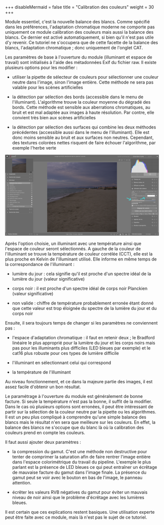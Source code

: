 +++
disableMermaid = false
title = "Calibration des couleurs"
weight = 30
+++

Module essentiel, c'est la nouvelle balance des blancs. Comme spécifié
dans les préférences, l'adaptation chromatique moderne ne comporte pas
uniquement ce module calibration des couleurs mais aussi la balance
des blancs. Ce dernier est activé automatiquement, si bien qu'il n'est
pas utile d'y revenir. Ce tutoriel ne s'occupera que de cette facette de
la balance des blancs, l'adaptation chromatique ; donc uniquement de
l'onglet CAT.

Les paramètres de base à l'ouverture du module (illuminant et espace de
travail) sont initialisés à l'aide des métadonnées Exif du fichier raw.
Il existe plusieurs options pour les modifier :

-   utiliser la pipette de sélecteur de couleurs pour sélectionner une
    couleur neutre dans l'image, sinon l'image entière. Cette méthode ne
    sera pas valable pour les scènes artificielles

-   la détection par sélection des bords (accessible dans le menu de
    l'illuminant). L'algorithme trouve la couleur moyenne du dégradé des
    bords. Cette méthode est sensible aux aberrations chromatiques, au
    bruit et est mal adaptée aux images à haute résolution. Par contre,
    elle convient très bien aux scènes artificielles

-   la détection par sélection des surfaces qui combine les deux
    méthodes précédentes (accessible aussi dans le menu de
    l'illuminant). Elle est donc moins sensible au bruit et aux surfaces
    non neutres. Cependant, des textures colorées nettes risquent de
    faire échouer l'algorithme, par exemple l'herbe verte

![Vue chambre noire](cat.png?classes=shadow&height=500px)

Après l'option choisie, un illuminant avec une température ainsi que
l'espace de couleur seront sélectionnés. A gauche de la couleur de
l'illuminant se trouve la température de couleur corrélée (CCT), elle
est la plus proche en Kelvin de l'illuminant utilisé. Elle informe en
même temps de la correspondance de l'illuminant :

-   lumière du jour : cela signifie qu'il est proche d'un spectre idéal
    de la lumière du jour (valeur significative)

-   corps noir : il est proche d'un spectre idéal de corps noir
    Planckien (valeur significative)

-   non valide : chiffre de température probablement erronée étant donné
    que cette valeur est trop éloignée du spectre de la lumière du jour
    et du corps noir

Ensuite, il sera toujours temps de changer si les paramètres ne
conviennent pas :

-   l'espace d'adaptation chromatique : il faut en retenir deux ; le
    Bradford linéaire le plus approprié pour la lumière du jour et les
    corps noirs mais pas pour les illuminants plus difficiles (LED
    bleues par exemple) et le cat16 plus robuste pour ces types de
    lumière difficile

-   l'illuminant en sélectionnant celui qui correspond

-   la température de l'illuminant

Au niveau fonctionnement, et ce dans la majeure partie des images, il
est assez facile d'obtenir un bon résultat.

Le paramétrage à l'ouverture du module est généralement de bonne
facture. Si seule la température n'est pas la bonne, il suffit de la
modifier. Dans le cas où plusieurs options sont erronées, il peut être
intéressant de partir sur la sélection de la couleur neutre par la
pipette ou les algorithmes. Il est un peu plus compliqué à comprendre
qu'une simple balance des blancs mais le résultat n'en sera que
meilleure sur les couleurs. En effet, la balance des blancs ne s'occupe
que du blanc là où la calibration des couleurs prend en compte les
couleurs.

Il faut aussi ajouter deux paramètres :

-   la compression du gamut. C'est une méthode non destructive pour
    tenter de comprimer la saturation afin de faire rentrer l'image
    entière dans l'espace colorimétrique du travail du pipeline.
    L'exemple le plus parlant est la présence de LED bleues ce qui peut
    entraîner un écrêtage de mauvaise facture du gamut dans l'image
    finale. La présence du gamut peut se voir avec le bouton en bas de
    l'image, le panneau attention.

-   écrêter les valeurs RVB négatives du gamut pour éviter un mauvais
    niveau de noir ainsi que le problème d'écrêtage avec les lumières
    bleues.

Il est certain que ces explications restent basiques. Une utilisation
experte peut être faite avec ce module, mais là n'est pas le sujet de ce
tutoriel.
